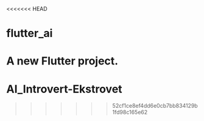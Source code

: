 <<<<<<< HEAD
# flutter_ai

A new Flutter project.
=======
# AI_Introvert-Ekstrovet
>>>>>>> 52cf1ce8ef4dd6e0cb7bb834129b1fd98c165e62
